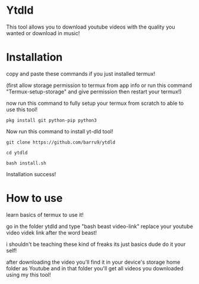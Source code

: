 # Ytdld
This tool allows you to download youtube videos with the quality you wanted or download in music! 

# Installation
copy and paste these commands if you just installed termux!

(first allow storage permission to termux from app info or run this command "Termux-setup-storage" and give permission then restart your termux!)

now run this command to fully setup your termux from scratch to able to use this tool!

```
pkg install git python-pip python3
```

Now run this command to install yt-dld tool!

```
git clone https://github.com/barru9/ytdld

cd ytdld

bash install.sh 
```

Installation success!

# How to use
learn basics of termux to use it!

go in the folder ytdld and type "bash beast video-link" replace your youtube video videk link after the word beast!

i shouldn't be teaching these kind of freaks its just basics dude do it your self!

after downloading the video you'll find it in your device's storage home folder as Youtube and in that folder you'll get all videos you downloaded using my this tool!
